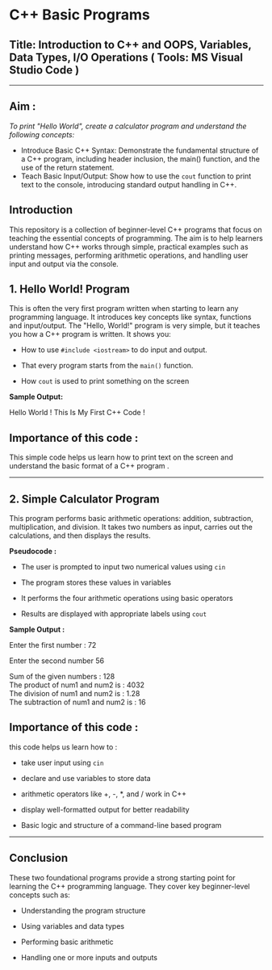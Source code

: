 # C++ Basic Programs

## Title: Introduction to C++ and OOPS, Variables, Data Types, I/O Operations ( Tools: MS Visual Studio Code )

---

## Aim :
*To print "Hello World", create a calculator program and understand the following concepts:*

 - Introduce Basic C++ Syntax: Demonstrate the fundamental structure of a C++ program, including header inclusion, the main() function, and the use of the return statement.
 - Teach Basic Input/Output: Show how to use the `cout` function to print text to the console, introducing standard output handling in C++.

## Introduction
This repository is a collection of beginner-level C++ programs that focus on teaching the essential concepts of programming. The aim is to help learners understand how C++ works through simple, practical examples such as printing messages, performing arithmetic operations, and handling user input and output via the console.

## 1. Hello World! Program

This is often the very first program written when starting to learn any programming language. It introduces key concepts like syntax, functions and input/output. The "Hello, World!" program is very simple, but it teaches you how a C++ program is written. It shows you:

- How to use `#include <iostream>` to do input and output.

- That every program starts from the `main()` function.

- How `cout` is used to print something on the screen

**Sample Output:**

Hello World !
This Is My First C++ Code !

## Importance of this code :
This simple code helps us learn how to print text on the screen and understand the basic format of a C++ program .

---

## 2. Simple Calculator Program
This program performs basic arithmetic operations: addition, subtraction, multiplication, and division. It takes two numbers as input, carries out the calculations, and then displays the results.

**Pseudocode :**
 - The user is prompted to input two numerical values using `cin`

 - The program stores these values in variables

 - It performs the four arithmetic operations using basic operators

 - Results are displayed with appropriate labels using `cout`

**Sample Output :**

Enter the first number : 72 

Enter the second number 56  

Sum of the given numbers : 128  
The product of num1 and num2 is : 4032  
The division of num1 and num2 is : 1.28   
The subtraction of num1 and num2 is : 16 

## Importance of this code : 
this code helps us learn how to :

 - take user input using `cin`

 - declare and use variables to store data

 - arithmetic operators like +, -, *, and / work in C++

 - display well-formatted output for better readability

 - Basic logic and structure of a command-line based program

---

## Conclusion
These two foundational programs provide a strong starting point for learning the C++ programming language. They cover key beginner-level concepts such as:

 - Understanding the program structure

 - Using variables and data types

 - Performing basic arithmetic

 - Handling one or more inputs and outputs
